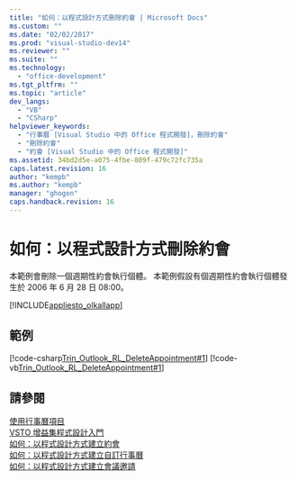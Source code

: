 ```yaml
---
title: "如何：以程式設計方式刪除約會 | Microsoft Docs"
ms.custom: ""
ms.date: "02/02/2017"
ms.prod: "visual-studio-dev14"
ms.reviewer: ""
ms.suite: ""
ms.technology: 
  - "office-development"
ms.tgt_pltfrm: ""
ms.topic: "article"
dev_langs: 
  - "VB"
  - "CSharp"
helpviewer_keywords: 
  - "行事曆 [Visual Studio 中的 Office 程式開發]，刪除約會"
  - "刪除約會"
  - "約會 [Visual Studio 中的 Office 程式開發]"
ms.assetid: 34bd2d5e-a075-4fbe-809f-479c72fc735a
caps.latest.revision: 16
author: "kempb"
ms.author: "kempb"
manager: "ghogen"
caps.handback.revision: 16
---
```

# 如何：以程式設計方式刪除約會
  本範例會刪除一個週期性約會執行個體。 本範例假設有個週期性約會執行個體發生於 2006 年 6 月 28 日 08:00。  
  
 [!INCLUDE[appliesto_olkallapp](../vsto/includes/appliesto-olkallapp-md.md)]  
  
## 範例  
 [!code-csharp[Trin_Outlook_RL_DeleteAppointment#1](../snippets/csharp/VS_Snippets_OfficeSP/Trin_Outlook_RL_DeleteAppointment/CS/thisaddin.cs#1)]
 [!code-vb[Trin_Outlook_RL_DeleteAppointment#1](../snippets/visualbasic/VS_Snippets_OfficeSP/Trin_Outlook_RL_DeleteAppointment/VB/thisaddin.vb#1)]  
  
## 請參閱  
 [使用行事曆項目](../vsto/working-with-calendar-items.md)   
 [VSTO 增益集程式設計入門](../vsto/getting-started-programming-vsto-add-ins.md)   
 [如何：以程式設計方式建立約會](../vsto/how-to-programmatically-create-appointments.md)   
 [如何：以程式設計方式建立自訂行事曆](../vsto/how-to-programmatically-create-a-custom-calendar.md)   
 [如何：以程式設計方式建立會議邀請](../vsto/how-to-programmatically-create-a-meeting-request.md)  
  
  